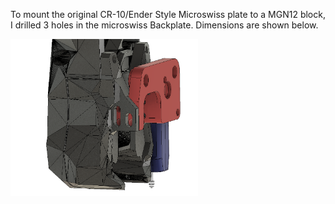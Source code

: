 To mount the original CR-10/Ender Style Microswiss plate to a MGN12 block, I drilled 3 holes in the microswiss Backplate. 
Dimensions are shown below. 

<img src="Misc/img/slots2.png" width="300" />
